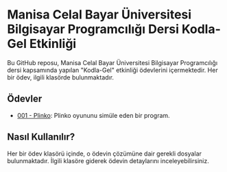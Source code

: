 # Manisa Celal Bayar Üniversitesi Bilgisayar Programcılığı Dersi Kodla-Gel Etkinliği

Bu GitHub reposu, Manisa Celal Bayar Üniversitesi Bilgisayar Programcılığı dersi kapsamında yapılan "Kodla-Gel" etkinliği ödevlerini içermektedir. Her bir ödev, ilgili klasörde bulunmaktadır.

## Ödevler

- [001 - Plinko](001-Plinko/): Plinko oyununu simüle eden bir program.

## Nasıl Kullanılır?

Her bir ödev klasörü içinde, o ödevin çözümüne dair gerekli dosyalar bulunmaktadır. İlgili klasöre giderek ödevin detaylarını inceleyebilirsiniz.